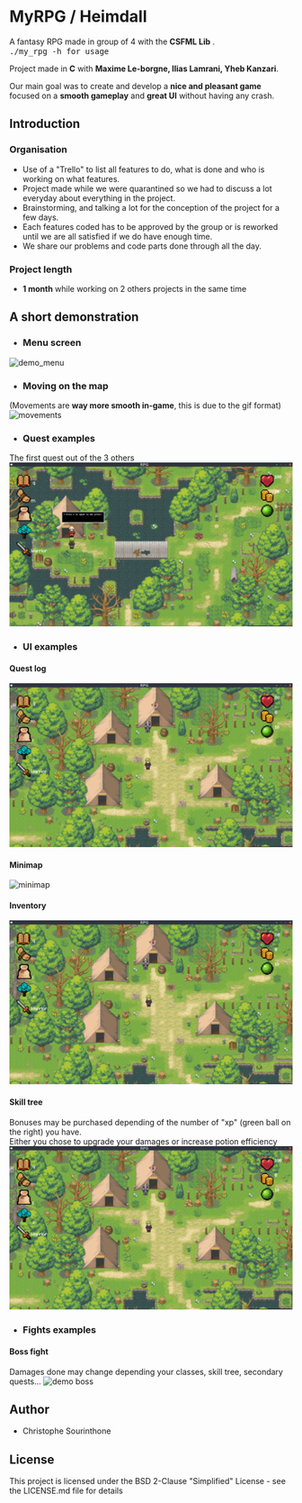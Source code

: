# MyRPG / Heimdall
A fantasy RPG made in group of 4 with the __CSFML Lib__ .<br />
<kbd>./my_rpg -h for usage <kdb /> <br />

Project made in __C__ with __Maxime Le-borgne, Ilias Lamrani, Yheb Kanzari__.

 Our main goal was to create and develop a __nice and pleasant game__ focused on a __smooth gameplay__ and __great UI__ without having any crash.<br />

## Introduction
### Organisation
 * Use of a "Trello" to list all features to do, what is done and who is working on what features.
 * Project made while we were quarantined so we had to discuss a lot everyday about everything in the project.
 * Brainstorming, and talking a lot for the conception of the project for a few days.
 * Each features coded has to be approved by the group or is reworked until we are all satisfied if we do have enough time.
 * We share our problems and code parts done through all the day.
 
### Project length
 * __1 month__ while working on 2 others projects in the same time

## A short demonstration
 * ### Menu screen 
 ![demo_menu](gif/menu.gif)
  
 * ### Moving on the map
 (Movements are __way more smooth in-game__, this is due to the gif format)
 ![movements](gif/test.gif)
 
 * ### Quest examples
The first quest out of the 3 others
 ![quests](gif/priest.gif)

* ### UI examples
#### Quest log
 ![questslog](gif/quest_log.gif)
#### Minimap
 ![minimap](gif/minimap.gif)
#### Inventory
 ![inventory](gif/invetory.gif)
#### Skill tree
Bonuses may be purchased depending of the number of "xp" (green ball on the right) you have.<br />
Either you chose to upgrade your damages or increase potion efficiency
 ![skill_tree](gif/skill_tree.gif)

 * ### Fights examples
 #### Boss fight
 Damages done may change depending your classes, skill tree, secondary quests...
 ![demo boss](gif/boss.gif)

## Author
 * Christophe Sourinthone
 
## License
This project is licensed under the BSD 2-Clause "Simplified" License - see the LICENSE.md file for details<br />
